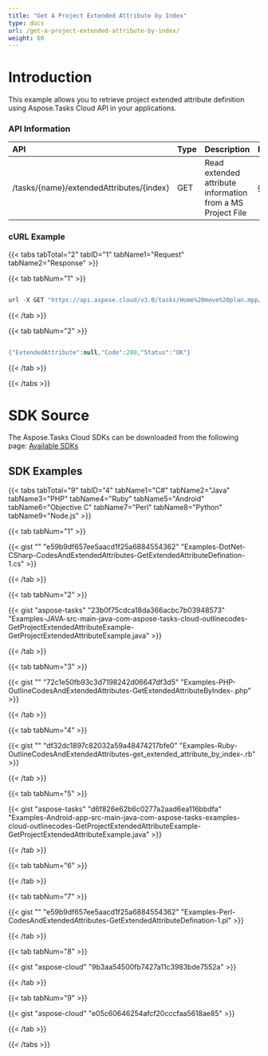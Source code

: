 ```yaml
---
title: "Get A Project Extended Attribute by Index"
type: docs
url: /get-a-project-extended-attribute-by-index/
weight: 60
---
```


# **Introduction**
This example allows you to retrieve project extended attribute definition using Aspose.Tasks Cloud API in your applications. 
### **API Information**

|**API**|**Type**|**Description**|**Resource Link**|
| :- | :- | :- | :- |
|/tasks/{name}/extendedAttributes/{index}|GET|Read extended attribute information from a MS Project File|[GetExtendedAttributeByIndex](https://apireference.aspose.cloud/tasks/#/TasksExtendedAttributes/GetExtendedAttributeByIndex)|
### **cURL Example**
{{< tabs tabTotal="2" tabID="1" tabName1="Request" tabName2="Response" >}}

{{< tab tabNum="1" >}}

```java

url -X GET "https://api.aspose.cloud/v3.0/tasks/Home%20move%20plan.mpp/extendedAttributes/1" -H "accept: application/json" -H "authorization: Bearer eyJhbGciOiJSUzI1NiIsInR5cCI6IkpXVCJ9.eyJuYmYiOjE1NjM0MDAzMjMsImV4cCI6MTU2MzQ4NjcyMywiaXNzIjoiaHR0cHM6Ly9hcGkuYXNwb3NlLmNsb3VkIiwiYXVkIjpbImh0dHBzOi8vYXBpLmFzcG9zZS5jbG91ZC9yZXNvdXJjZXMiLCJhcGkucGxhdGZvcm0iLCJhcGkucHJvZHVjdHMiXSwiY2xpZW50X2lkIjoiOWYwYjI2ZDEtMGYxZi00MDNiLTliYTQtMTMzMzk4MGFjNmRiIiwiY2xpZW50X2lkU3J2SWQiOiIiLCJzY29wZSI6WyJhcGkucGxhdGZvcm0iLCJhcGkucHJvZHVjdHMiXX0.VnQYUjuLEj9O7vnJoXL91iuWfOHFIxVzDn47ROH6MsBEDy3yDGWdSeyL-fN4yshhB3jfBLKovNlepoqKJh9jkvqMH86c7bSZKmZR\_zUQvUOyvxVnsDl\_JwbaVpoy4JJY2JitRgkLhWXk44YsM0zwUjyrTnD0uQ9tS0J1iS11XqF678ojglFRNn6naCQ\_qPv1BsCr0kstGH1JdxPdc476pp9oRjc9SVZzgMCWSvCMkGI6P5evi19IMPdP1icTGhwOBvmbgL9erV7fhCpc7H7VPSkjvmKVxI12klnEaCQrqpxUXnEbjKJDgXs-XTrlxHffWZLzqUDeQW7arKrMexpzDQ"

```

{{< /tab >}}

{{< tab tabNum="2" >}}

```java

{"ExtendedAttribute":null,"Code":200,"Status":"OK"}

```

{{< /tab >}}

{{< /tabs >}}
# **SDK Source**
The Aspose.Tasks Cloud SDKs can be downloaded from the following page: [Available SDKs](/available-sdks/)
## **SDK Examples**
{{< tabs tabTotal="9" tabID="4" tabName1="C#" tabName2="Java" tabName3="PHP" tabName4="Ruby" tabName5="Android" tabName6="Objective C" tabName7="Perl" tabName8="Python" tabName9="Node.js" >}}

{{< tab tabNum="1" >}}

{{< gist "" "e59b9df657ee5aacd1f25a6884554362" "Examples-DotNet-CSharp-CodesAndExtendedAttributes-GetExtendedAttributeDefination-1.cs" >}}

{{< /tab >}}

{{< tab tabNum="2" >}}

{{< gist "aspose-tasks" "23b0f75cdca18da366acbc7b03948573" "Examples-JAVA-src-main-java-com-aspose-tasks-cloud-outlinecodes-GetProjectExtendedAttributeExample-GetProjectExtendedAttributeExample.java" >}}

{{< /tab >}}

{{< tab tabNum="3" >}}

{{< gist "" "72c1e50fb93c3d7198242d06647df3d5" "Examples-PHP-OutlineCodesAndExtendedAttributes-GetExtendedAttributeByIndex-.php" >}}

{{< /tab >}}

{{< tab tabNum="4" >}}

{{< gist "" "df32dc1897c82032a59a48474217bfe0" "Examples-Ruby-OutlineCodesAndExtendedAttributes-get\_extended\_attribute\_by\_index-.rb" >}}

{{< /tab >}}

{{< tab tabNum="5" >}}

{{< gist "aspose-tasks" "d6f826e62b6c0277a2aad6ea116bbdfa" "Examples-Android-app-src-main-java-com-aspose-tasks-examples-cloud-outlinecodes-GetProjectExtendedAttributeExample-GetProjectExtendedAttributeExample.java" >}}

{{< /tab >}}

{{< tab tabNum="6" >}}

{{< /tab >}}

{{< tab tabNum="7" >}}

{{< gist "" "e59b9df657ee5aacd1f25a6884554362" "Examples-Perl-CodesAndExtendedAttributes-GetExtendedAttributeDefination-1.pl" >}}

{{< /tab >}}

{{< tab tabNum="8" >}}

{{< gist "aspose-cloud" "9b3aa54500fb7427a11c3983bde7552a" >}}

{{< /tab >}}

{{< tab tabNum="9" >}}

{{< gist "aspose-cloud" "e05c60646254afcf20cccfaa5618ae85" >}}

{{< /tab >}}

{{< /tabs >}}
